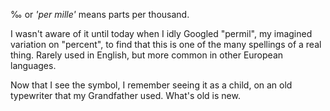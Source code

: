 <!--
.. title: TIL: ‰ is per mille
.. slug: til-per-mille
.. date: 2020-10-17 00:25:45 UTC-05:00
.. tags: til
.. category: 
.. link: 
.. description: 
.. type: text
-->

‰ or _'per mille'_ means parts per thousand.

I wasn't aware of it until today when I idly Googled "permil", my imagined
variation on "percent", to find that this is one of the many spellings of
a real thing. Rarely used in English, but more common in other European
languages.

Now that I see the symbol, I remember seeing it as a child, on an old
typewriter that my Grandfather used. What's old is new.

